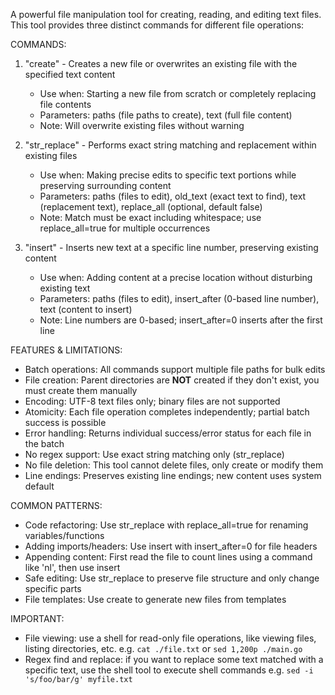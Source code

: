 A powerful file manipulation tool for creating, reading, and editing text files. This tool provides three distinct
commands for different file operations:

COMMANDS:

1. "create" - Creates a new file or overwrites an existing file with the specified text content
    - Use when: Starting a new file from scratch or completely replacing file contents
    - Parameters: paths (file paths to create), text (full file content)
    - Note: Will overwrite existing files without warning

2. "str_replace" - Performs exact string matching and replacement within existing files
    - Use when: Making precise edits to specific text portions while preserving surrounding content
    - Parameters: paths (files to edit), old_text (exact text to find), text (replacement text), replace_all (optional,
      default false)
    - Note: Match must be exact including whitespace; use replace_all=true for multiple occurrences

3. "insert" - Inserts new text at a specific line number, preserving existing content
    - Use when: Adding content at a precise location without disturbing existing text
    - Parameters: paths (files to edit), insert_after (0-based line number), text (content to insert)
    - Note: Line numbers are 0-based; insert_after=0 inserts after the first line

FEATURES & LIMITATIONS:

- Batch operations: All commands support multiple file paths for bulk edits
- File creation: Parent directories are **NOT** created if they don't exist, you must create them manually
- Encoding: UTF-8 text files only; binary files are not supported
- Atomicity: Each file operation completes independently; partial batch success is possible
- Error handling: Returns individual success/error status for each file in the batch
- No regex support: Use exact string matching only (str_replace)
- No file deletion: This tool cannot delete files, only create or modify them
- Line endings: Preserves existing line endings; new content uses system default

COMMON PATTERNS:

- Code refactoring: Use str_replace with replace_all=true for renaming variables/functions
- Adding imports/headers: Use insert with insert_after=0 for file headers
- Appending content: First read the file to count lines using a command like 'nl', then use insert
- Safe editing: Use str_replace to preserve file structure and only change specific parts
- File templates: Use create to generate new files from templates

IMPORTANT:

- File viewing: use a shell for read-only file operations, like viewing files, listing directories, etc. e.g. `cat ./file.txt` or `sed 1,200p ./main.go`
- Regex find and replace: if you want to replace some text matched with a specific text, use the shell tool to execute
  shell commands e.g. `sed -i 's/foo/bar/g' myfile.txt`
